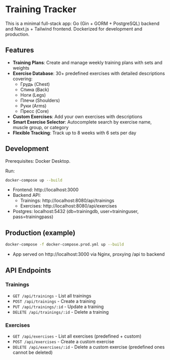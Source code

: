 # Training Tracker

This is a minimal full-stack app: Go (Gin + GORM + PostgreSQL) backend and Next.js + Tailwind frontend. Dockerized for development and production.

## Features

- **Training Plans**: Create and manage weekly training plans with sets and weights
- **Exercise Database**: 30+ predefined exercises with detailed descriptions covering:
  - Грудь (Chest)
  - Спина (Back)
  - Ноги (Legs)
  - Плечи (Shoulders)
  - Руки (Arms)
  - Пресс (Core)
- **Custom Exercises**: Add your own exercises with descriptions
- **Smart Exercise Selector**: Autocomplete search by exercise name, muscle group, or category
- **Flexible Tracking**: Track up to 8 weeks with 6 sets per day

## Development

Prerequisites: Docker Desktop.

Run:

```bash
docker-compose up --build
```

- Frontend: http://localhost:3000
- Backend API:
  - Trainings: http://localhost:8080/api/trainings
  - Exercises: http://localhost:8080/api/exercises
- Postgres: localhost:5432 (db=trainingdb, user=traininguser, pass=trainingpass)

## Production (example)

```bash
docker-compose -f docker-compose.prod.yml up --build
```

- App served on http://localhost:3000 via Nginx, proxying /api to backend

## API Endpoints

### Trainings
- `GET /api/trainings` - List all trainings
- `POST /api/trainings` - Create a training
- `PUT /api/trainings/:id` - Update a training
- `DELETE /api/trainings/:id` - Delete a training

### Exercises
- `GET /api/exercises` - List all exercises (predefined + custom)
- `POST /api/exercises` - Create a custom exercise
- `DELETE /api/exercises/:id` - Delete a custom exercise (predefined ones cannot be deleted)

